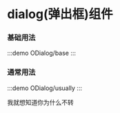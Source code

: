 # dialog(弹出框)组件

### 基础用法

:::demo
ODialog/base
:::

### 通常用法

:::demo
ODialog/usually
:::

<script setup>
  import {ref} from 'vue'
import Dialog from "../../../packages/components/dialog/Dialog.vue";

const isShow = ref(false)
</script>


<el-button :loading="true" type="primary">我就想知道你为什么不转</el-button> 
<Dialog v-model="isShow">
哈哈
</Dialog>
